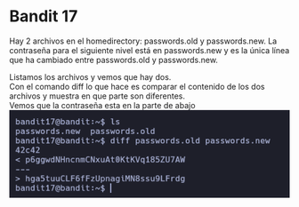 # Bandit 17

Hay 2 archivos en el homedirectory: passwords.old y passwords.new. La contraseña para el siguiente nivel está en passwords.new y es la única línea que ha cambiado entre passwords.old y passwords.new.

Listamos los archivos y vemos que hay dos.\
Con el comando diff lo que hace es comparar el contenido de los dos archivos y muestra en que parte son diferentes.\
Vemos que la contraseña esta en la parte de abajo\
![label text](imgs/01.png)
